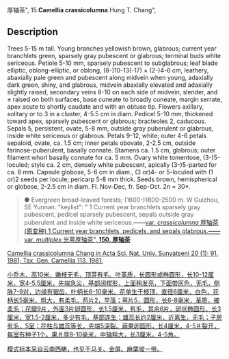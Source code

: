 厚轴茶",
15.**Camellia crassicolumna** Hung T. Chang",

## Description
Trees 5-15 m tall. Young branches yellowish brown, glabrous; current year branchlets green, sparsely gray pubescent or glabrous; terminal buds white sericeous. Petiole 5-10 mm, sparsely pubescent to subglabrous; leaf blade elliptic, oblong-elliptic, or oblong, (8-)10-13(-17) × (2-)4-6 cm, leathery, abaxially pale green and pubescent along midvein when young, adaxially dark green, shiny, and glabrous, midvein abaxially elevated and adaxially slightly raised, secondary veins 8-10 on each side of midvein, slender, and ± raised on both surfaces, base cuneate to broadly cuneate, margin serrate, apex acute to shortly caudate and with an obtuse tip. Flowers axillary, solitary or to 3 in a cluster, 4-5.5 cm in diam. Pedicel 5-10 mm, thickened toward apex, sparsely pubescent or glabrous; bracteoles 2, caducous. Sepals 5, persistent, ovate, 5-8 mm, outside gray puberulent or glabrous, inside white sericeous or glabrous. Petals 9-12, white; outer 4-6 petals sepaloid, ovate, ca. 1.5 cm; inner petals obovate, 2-2.5 cm, outside farinose-puberulent, basally connate. Stamens ca. 1.5 cm, glabrous; outer filament whorl basally connate for ca. 5 mm. Ovary white tomentose, (3-)5-loculed; style ca. 2 cm, densely white pubescent, apically (3-)5-parted for ca. 8 mm. Capsule globose, 5-6 cm in diam., (3 or)4- or 5-loculed with (1 or)2 seeds per locule; pericarp 5-8 mm thick. Seeds brown, hemispherical or globose, 2-2.5 cm in diam. Fl. Nov-Dec, fr. Sep-Oct. 2*n* = 30*.

> ●  Evergreen broad-leaved forests; (1600-)1800-2500 m. W Guizhou, SE Yunnan.
  "keylist": "
1 Current year branchlets sparsely gray pubescent, pedicel sparsely pubescent, sepals outside gray puberulent and inside white sericeous.——<a href='/info/Camellia crassicolumna var. crassicolumna?t=foc'>var. *crassicolumna* 厚轴茶(原变种)
1 Current year branchlets, pedicels, and sepals glabrous.——<a href='/info/Camellia crassicolumna var. multiplex?t=foc'>var. *multiplex* 光萼厚轴茶",
**150. 厚轴茶**

Camellia crassicolumna Chang in Acta Sci. Nat. Univ. Sunyatseni 20 (1): 91. 1981; Tax. Gen. Camellia 113. 1981.

小乔木，高10米，嫩枝无毛，顶芽有毛。叶革质，长圆形或椭圆形，长10-12厘米，宽4-5.5厘米，先端急尖，基部阔楔形，上面稍发亮，下面带灰色，无毛，侧脉7-9对，边缘有锯齿，叶柄长6-10毫米。花单生于枝顶，直径6厘米，白色，花柄长5毫米，粗大，有柔毛，苞片2，早落；萼片5，圆形，长6-8毫米，革质，被柔毛；花瓣9片，外面3片卵圆形，长1.5厘米，有毛，其余6片，卵状椭圆形，长3厘米，宽1.5-2厘米，多少有毛，基部连生；雄蕊长约2厘米，近离生，无毛；子房有毛，5室；花柱与雄蕊等长，先端5深裂。蒴果卵圆形，长4厘米，4-5爿裂开，每室有种子1个。果爿厚8-10毫米，中轴粗大，长3厘米，4-5角。

模式标本采自云南西畴，也见于马关、金屏、麻栗坡一带。
